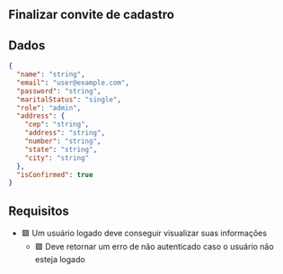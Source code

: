 ## Finalizar convite de cadastro

## Dados

```json
{
  "name": "string",
  "email": "user@example.com",
  "password": "string",
  "maritalStatus": "single",
  "role": "admin",
  "address": {
    "cep": "string",
    "address": "string",
    "number": "string",
    "state": "string",
    "city": "string"
  },
  "isConfirmed": true
}
```

## Requisitos

- 🟩 Um usuário logado deve conseguir visualizar suas informações
  - 🟩 Deve retornar um erro de não autenticado caso o usuário não esteja logado
